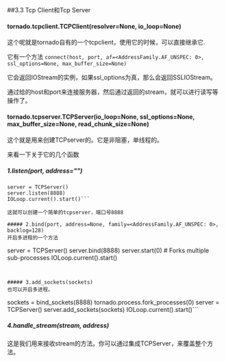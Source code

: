 ##3.3 Tcp Client和Tcp Server

####  tornado.tcpclient.TCPClient(resolver=None, io_loop=None)
这个呢就是tornado自有的一个tcpclient，使用它的时候，可以直接继承它.

它有一个方法
```connect(host, port, af=<AddressFamily.AF_UNSPEC: 0>, ssl_options=None, max_buffer_size=None)```

它会返回IOStream的实例，如果ssl_options为真，那么会返回SSLIOStream。

通过给的host和port来连接服务器，然后通过返回的stream，就可以进行读写等操作了。


#### tornado.tcpserver.TCPServer(io_loop=None, ssl_options=None, max_buffer_size=None, read_chunk_size=None)

这个就是用来创建TCPserver的。它是非阻塞，单线程的。

来看一下关于它的几个函数

##### 1.listen(port, address="")
```
server = TCPServer()
server.listen(8888)
IOLoop.current().start()```

这就可以创建一个简单的tcpserver，端口号8888

##### 2.bind(port, address=None, family=<AddressFamily.AF_UNSPEC: 0>, backlog=128)
开启多进程的一个方法
```
server = TCPServer()
server.bind(8888)
server.start(0)  # Forks multiple sub-processes
IOLoop.current().start()
```


##### 3.add_sockets(sockets)
也可以开启多进程。
```
sockets = bind_sockets(8888)
tornado.process.fork_processes(0)
server = TCPServer()
server.add_sockets(sockets)
IOLoop.current().start()```

##### 4.handle_stream(stream, address)
这是我们用来接收stream的方法。你可以通过集成TCPServer，来覆盖整个方法。